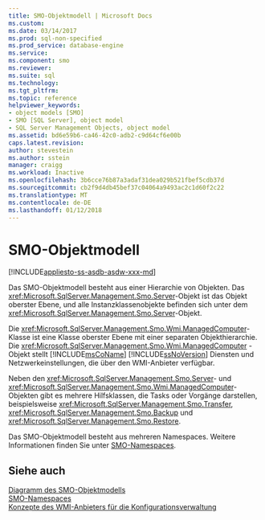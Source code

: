 ```yaml
---
title: SMO-Objektmodell | Microsoft Docs
ms.custom: 
ms.date: 03/14/2017
ms.prod: sql-non-specified
ms.prod_service: database-engine
ms.service: 
ms.component: smo
ms.reviewer: 
ms.suite: sql
ms.technology: 
ms.tgt_pltfrm: 
ms.topic: reference
helpviewer_keywords:
- object models [SMO]
- SMO [SQL Server], object model
- SQL Server Management Objects, object model
ms.assetid: bd6e59b6-ca46-42c0-adb2-c9d64cf6e00b
caps.latest.revision: 
author: stevestein
ms.author: sstein
manager: craigg
ms.workload: Inactive
ms.openlocfilehash: 3b6cce76b87a3adaf31dea029b521fbef5cdb37d
ms.sourcegitcommit: cb2f9d4db45bef37c04064a9493ac2c1d60f2c22
ms.translationtype: MT
ms.contentlocale: de-DE
ms.lasthandoff: 01/12/2018
---
```

# <a name="smo-object-model"></a>SMO-Objektmodell
[!INCLUDE[appliesto-ss-asdb-asdw-xxx-md](../../includes/appliesto-ss-asdb-asdw-xxx-md.md)]

  Das SMO-Objektmodell besteht aus einer Hierarchie von Objekten. Das <xref:Microsoft.SqlServer.Management.Smo.Server>-Objekt ist das Objekt oberster Ebene, und alle Instanzklassenobjekte befinden sich unter dem <xref:Microsoft.SqlServer.Management.Smo.Server>-Objekt.  
  
 Die <xref:Microsoft.SqlServer.Management.Smo.Wmi.ManagedComputer>-Klasse ist eine Klasse oberster Ebene mit einer separaten Objekthierarchie. Die <xref:Microsoft.SqlServer.Management.Smo.Wmi.ManagedComputer> -Objekt stellt [!INCLUDE[msCoName](../../includes/msconame-md.md)] [!INCLUDE[ssNoVersion](../../includes/ssnoversion-md.md)] Diensten und Netzwerkeinstellungen, die über den WMI-Anbieter verfügbar.  
  
 Neben den <xref:Microsoft.SqlServer.Management.Smo.Server>- und <xref:Microsoft.SqlServer.Management.Smo.Wmi.ManagedComputer>-Objekten gibt es mehrere Hilfsklassen, die Tasks oder Vorgänge darstellen, beispielsweise <xref:Microsoft.SqlServer.Management.Smo.Transfer>, <xref:Microsoft.SqlServer.Management.Smo.Backup> und <xref:Microsoft.SqlServer.Management.Smo.Restore>.  
  
 Das SMO-Objektmodell besteht aus mehreren Namespaces. Weitere Informationen finden Sie unter [SMO-Namespaces](../../relational-databases/server-management-objects-smo/smo-object-model-namespaces.md).  
  
## <a name="see-also"></a>Siehe auch  
 [Diagramm des SMO-Objektmodells](../../relational-databases/server-management-objects-smo/smo-object-model-diagram.md)   
 [SMO-Namespaces](../../relational-databases/server-management-objects-smo/smo-object-model-namespaces.md)   
 [Konzepte des WMI-Anbieters für die Konfigurationsverwaltung](../../relational-databases/wmi-provider-configuration/wmi-provider-for-configuration-management.md)  
  
  

